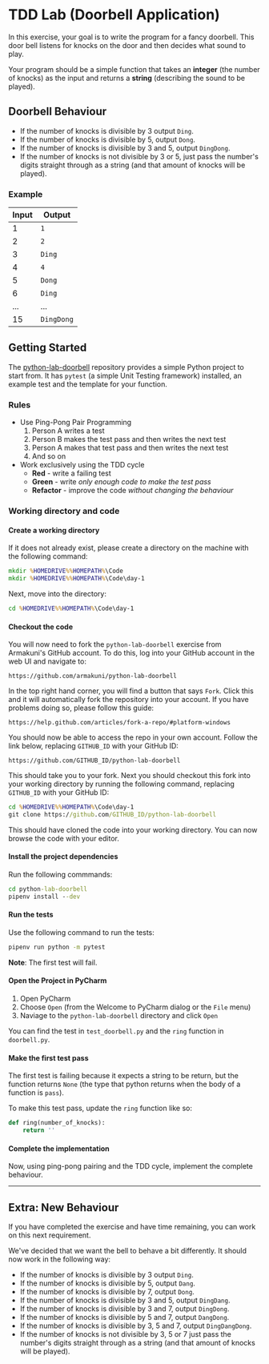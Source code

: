 # TDD Lab (Doorbell Application)

In this exercise, your goal is to write the program for a fancy
doorbell. This door bell listens for knocks on the door and then decides
what sound to play.

Your program should be a simple function that takes an **integer** (the
number of knocks) as the input and returns a **string** (describing the
sound to be played).

## Doorbell Behaviour

  - If the number of knocks is divisible by 3 output `Ding`.
  - If the number of knocks is divisible by 5, output `Dong`.
  - If the number of knocks is divisible by 3 and 5, output `DingDong`.
  - If the number of knocks is not divisible by 3 or 5, just pass the
    number's digits straight through as a string (and that amount of
    knocks will be played).

### Example

| Input | Output     |
| ----- | ---------- |
| 1     | `1`        |
| 2     | `2`        |
| 3     | `Ding`     |
| 4     | `4`        |
| 5     | `Dong`     |
| 6     | `Ding`     |
| ...   | ...        |
| 15    | `DingDong` |

## Getting Started

The
[python-lab-doorbell](https://github.com/armakuni/python-lab-doorbell)
repository provides a simple Python project to start from. It has
`pytest` (a simple Unit Testing framework) installed, an example test
and the template for your function.

### Rules

  - Use Ping-Pong Pair Programming
    1.  Person A writes a test
    2.  Person B makes the test pass and then writes the next test
    3.  Person A makes that test pass and then writes the next test
    4.  And so on
  - Work exclusively using the TDD cycle
      - **Red** - write a failing test
      - **Green** - write *only enough code to make the test pass*
      - **Refactor** - improve the code *without changing the behaviour*

### Working directory and code

#### Create a working directory

If it does not already exist, please create a directory on the machine
with the following command:

``` cmd
mkdir %HOMEDRIVE%%HOMEPATH%\Code
mkdir %HOMEDRIVE%%HOMEPATH%\Code\day-1
```

Next, move into the directory:

``` cmd
cd %HOMEDRIVE%%HOMEPATH%\Code\day-1
```

#### Checkout the code

You will now need to fork the `python-lab-doorbell` exercise from
Armakuni's GitHub account. To do this, log into your GitHub account in
the web UI and navigate to:

    https://github.com/armakuni/python-lab-doorbell

In the top right hand corner, you will find a button that says `Fork`.
Click this and it will automatically fork the repository into your
account. If you have problems doing so, please follow this guide:

    https://help.github.com/articles/fork-a-repo/#platform-windows

You should now be able to access the repo in your own account. Follow
the link below, replacing `GITHUB_ID` with your GitHub ID:

    https://github.com/GITHUB_ID/python-lab-doorbell

This should take you to your fork. Next you should checkout this fork
into your working directory by running the following command, replacing
`GITHUB_ID` with your GitHub ID:

``` cmd
cd %HOMEDRIVE%%HOMEPATH%\Code\day-1
git clone https://github.com/GITHUB_ID/python-lab-doorbell
```

This should have cloned the code into your working directory. You can
now browse the code with your editor.

#### Install the project dependencies

Run the following commmands:

``` cmd
cd python-lab-doorbell
pipenv install --dev
```

#### Run the tests

Use the following command to run the tests:

``` cmd
pipenv run python -m pytest
```

**Note**: The first test will fail.

#### Open the Project in PyCharm

1.  Open PyCharm
2.  Choose `Open` (from the Welcome to PyCharm dialog or the `File`
    menu)
3.  Naviage to the `python-lab-doorbell` directory and click `Open`

You can find the test in `test_doorbell.py` and the `ring` function in
`doorbell.py`.

#### Make the first test pass

The first test is failing because it expects a string to be return, but
the function returns `None` (the type that python returns when the body
of a function is `pass`).

To make this test pass, update the `ring` function like so:

``` python
def ring(number_of_knocks):
    return ''
```

#### Complete the implementation

Now, using ping-pong pairing and the TDD cycle, implement the complete
behaviour.

-----

## Extra: New Behaviour

If you have completed the exercise and have time remaining, you can work
on this next requirement.

We've decided that we want the bell to behave a bit differently. It
should now work in the following way:

  - If the number of knocks is divisible by 3 output `Ding`.
  - If the number of knocks is divisible by 5, output `Dang`.
  - If the number of knocks is divisible by 7, output `Dong`.
  - If the number of knocks is divisible by 3 and 5, output `DingDang`.
  - If the number of knocks is divisible by 3 and 7, output `DingDong`.
  - If the number of knocks is divisible by 5 and 7, output `DangDong`.
  - If the number of knocks is divisible by 3, 5 and 7, output
    `DingDangDong`.
  - If the number of knocks is not divisible by 3, 5 or 7 just pass the
    number's digits straight through as a string (and that amount of
    knocks will be played).
